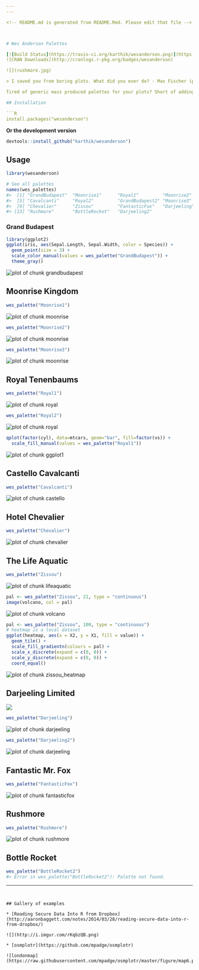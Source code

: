 ```yaml
---
---

<!-- README.md is generated from README.Rmd. Please edit that file -->



# Wes Anderson Palettes

[![Build Status](https://travis-ci.org/karthik/wesanderson.png)](https://travis-ci.org/karthik/wesanderson)  
![CRAN Downloads](http://cranlogs.r-pkg.org/badges/wesanderson)

![](rushmore.jpg)

> I saved you from boring plots. What did you ever do? - Max Fischer (probably)

Tired of generic mass produced palettes for your plots? Short of adding an owl and dressing up your plot in a bowler hat, here's the most indie thing you can do to one. First round of palettes derived from the amazing Tumblr blog [Wes Anderson Palettes.](http://wesandersonpalettes.tumblr.com/)

## Installation

```R
install.packages("wesanderson")
```

__Or the development version__

```R
devtools::install_github("karthik/wesanderson")
```

## Usage


```r
library(wesanderson)

# See all palettes
names(wes_palettes)
#>  [1] "GrandBudapest"  "Moonrise1"      "Royal1"         "Moonrise2"     
#>  [5] "Cavalcanti"     "Royal2"         "GrandBudapest2" "Moonrise3"     
#>  [9] "Chevalier"      "Zissou"         "FantasticFox"   "Darjeeling"    
#> [13] "Rushmore"       "BottleRocket"   "Darjeeling2"
```

### Grand Budapest


```r
library(ggplot2)
ggplot(iris, aes(Sepal.Length, Sepal.Width, color = Species)) + 
  geom_point(size = 3) + 
  scale_color_manual(values = wes_palette("GrandBudapest")) + 
  theme_gray()
```

![plot of chunk grandbudapest](figure/grandbudapest-1.png)

## Moonrise Kingdom


```r
wes_palette("Moonrise1")
```

![plot of chunk moonrise](figure/moonrise-1.png)

```r
wes_palette("Moonrise2")
```

![plot of chunk moonrise](figure/moonrise-2.png)

```r
wes_palette("Moonrise3")
```

![plot of chunk moonrise](figure/moonrise-3.png)

## Royal Tenenbaums


```r
wes_palette("Royal1")
```

![plot of chunk royal](figure/royal-1.png)

```r
wes_palette("Royal2")
```

![plot of chunk royal](figure/royal-2.png)


```r
qplot(factor(cyl), data=mtcars, geom="bar", fill=factor(vs)) + 
  scale_fill_manual(values = wes_palette("Royal1"))
```

![plot of chunk ggplot1](figure/ggplot1-1.png)

## Castello Cavalcanti


```r
wes_palette("Cavalcanti")
```

![plot of chunk castello](figure/castello-1.png)

## Hotel Chevalier


```r
wes_palette("Chevalier")
```

![plot of chunk chevalier](figure/chevalier-1.png)

## The Life Aquatic


```r
wes_palette("Zissou")
```

![plot of chunk lifeaquatic](figure/lifeaquatic-1.png)


```r
pal <- wes_palette("Zissou", 21, type = "continuous")
image(volcano, col = pal)
```

![plot of chunk volcano](figure/volcano-1.png)


```r
pal <- wes_palette("Zissou", 100, type = "continuous")
# heatmap is a local dataset
ggplot(heatmap, aes(x = X2, y = X1, fill = value)) +
  geom_tile() + 
  scale_fill_gradientn(colours = pal) + 
  scale_x_discrete(expand = c(0, 0)) +
  scale_y_discrete(expand = c(0, 0)) + 
  coord_equal() 
```

![plot of chunk zissou_heatmap](figure/zissou_heatmap-1.png)

## Darjeeling Limited

![](http://i.imgur.com/Z2nJvOG.jpg)


```r
wes_palette("Darjeeling")
```

![plot of chunk darjeeling](figure/darjeeling-1.png)

```r
wes_palette("Darjeeling2")
```

![plot of chunk darjeeling](figure/darjeeling-2.png)

## Fantastic Mr. Fox


```r
wes_palette("FantasticFox")
```

![plot of chunk fantasticfox](figure/fantasticfox-1.png)

## Rushmore


```r
wes_palette("Rushmore")
```

![plot of chunk rushmore](figure/rushmore-1.png)

## Bottle Rocket


```r
wes_palette("BottleRocket2")
#> Error in wes_palette("BottleRocket2"): Palette not found.
```

---
```


## Gallery of examples

* [Reading Secure Data Into R from Dropbox](http://aaronbaggett.com/notes/2014/03/28/reading-secure-data-into-r-from-dropbox/)

![](http://i.imgur.com/rKqbzQB.png)

* [osmplotr](https://github.com/mpadge/osmplotr)

![londonmap](https://raw.githubusercontent.com/mpadge/osmplotr/master/figure/map6.png)

